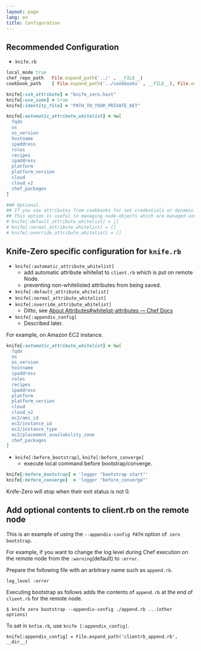 ```yaml
---
layout: page
lang: en
title: Configuration
---
```


## Recommended Configuration

- `knife.rb`

```ruby
local_mode true
chef_repo_path   File.expand_path('../' , __FILE__)
cookbook_path    [ File.expand_path('../cookbooks' , __FILE__), File.expand_path('../site-cookbooks' , __FILE__)]

knife[:ssh_attribute] = "knife_zero.host"
knife[:use_sudo] = true
knife[:identity_file] = "PATH_TO_YOUR_PRIVATE_KEY"

knife[:automatic_attribute_whitelist] = %w[
  fqdn
  os
  os_version
  hostname
  ipaddress
  roles
  recipes
  ipaddress
  platform
  platform_version
  cloud
  cloud_v2
  chef_packages
]

### Optional.
## If you use attributes from cookbooks for set credentials or dynamic values.
## This option is useful to managing node-objects which are managed under version controle systems(e.g git).
# knife[:default_attribute_whitelist] = []
# knife[:normal_attribute_whitelist] = []
# knife[:override_attribute_whitelist] = []
```


## Knife-Zero specific configuration for `knife.rb`

- `knife[:automatic_attribute_whitelist]`
    - add automatic attribute whitelist to `client.rb` which is put on remote Node.
    - preventing non-whitelisted attributes from being saved.
- `knife[:default_attribute_whitelist]`
- `knife[:normal_attribute_whitelist]`
- `knife[:override_attribute_whitelist]`
    - Ditto, see [About Attributes#whitelist-attributes — Chef Docs](https://docs.chef.io/attributes.html#whitelist-attributes)
- `knife[:appendix_config]`
  - Described later.

For example, on Amazon EC2 instance.

```ruby
knife[:automatic_attribute_whitelist] = %w[
  fqdn
  os
  os_version
  hostname
  ipaddress
  roles
  recipes
  ipaddress
  platform
  platform_version
  cloud
  cloud_v2
  ec2/ami_id
  ec2/instance_id
  ec2/instance_type
  ec2/placement_availability_zone
  chef_packages
]
```

- `knife[:before_bootstrap]`, `knife[:before_converge]`
    - execute local command before bootstrap/converge.

```ruby
knife[:before_bootstrap] = 'logger "bootstrap start"'
knife[:before_converge]  = 'logger "before_converge"'
```

Knife-Zero will stop when their exit status is not 0.


## Add optional contents to client.rb on the remote node

This is an example of using the `--appendix-config PATH` option of` zero bootstrap`.

For example, if you want to change the log level during Chef execution on the remote node from the `:warning`(default) to `:error`.

Prepare the following file with an arbitrary name such as `append.rb`.

```
log_level :error
```

Executing bootstrap as follows adds the contents of `append.rb` at the end of `client.rb` for the remote node.

```
$ knife zero bootstrap --appendix-config ./append.rb ...(other options)
```

To set in `knfie.rb`, use `knife [:appendix_config]`.

```
knife[:appendix_config] = File.expand_path('clientrb_append.rb', __dir__)
```

